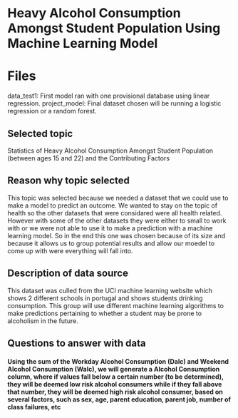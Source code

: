 # Heavy Alcohol Consumption Amongst Student Population Using Machine Learning Model

# Files
data_test1: First model ran with one provisional database using linear regression.
project_model: Final dataset chosen will be running a logistic regression or a random forest.
## Selected topic
Statistics of Heavy Alcohol Consumption Amongst Student Population (between ages 15 and 22) and the Contributing Factors

## Reason why topic selected
This topic was selected because we needed a dataset that we could use to make a model to predict an outcome. We wanted to stay on the topic of health
so the other datasets that were considared were all health related. However with some of the other datasets they were either to small to work with or
we were not able to use it to make a prediction with a machine learning model. So in the end this one was chosen because of its size and because it allows us to group potential results and allow our moedel to come up with were everything will fall into.

## Description of data source
This dataset was culled from the UCI machine learning website which shows 2 different schools in portugal and shows students drinking consumption. This group will use different machine learning algorithms to make predictions pertaining to whether a student may be prone to alcoholism in the future.
## Questions to answer with data 
#### Using the sum of the Workday Alcohol Consumption (Dalc) and Weekend Alcohol Consumption (Walc), we will generate a Alcohol Consumption column, where if values fall below a certain number (to be determined), they will be deemed low risk alcohol consumers while if they fall above that number, they will be deemed high risk alcohol consumer, based on several factors, such as sex, age, parent education, parent job, number of class failures, etc
